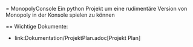 = MonopolyConsole
Ein python Projekt um eine rudimentäre Version von Monopoly in der Konsole spielen zu können

== Wichtige Dokumente:

* link:Dokumentation/ProjektPlan.adoc[Projekt Plan]

